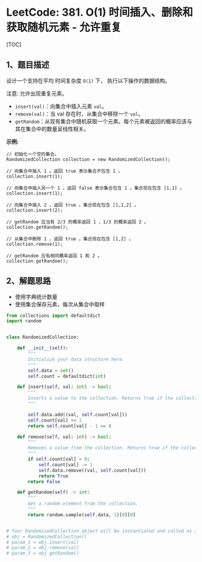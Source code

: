 # LeetCode: 381. O(1) 时间插入、删除和获取随机元素 - 允许重复

[TOC]

## 1、题目描述

设计一个支持在平均 时间复杂度 `O(1)` 下， 执行以下操作的数据结构。

注意: 允许出现重复元素。

- `insert(val)`：向集合中插入元素 `val`。
- `remove(val)`：当 val 存在时，从集合中移除一个 `val`。
- `getRandom`：从现有集合中随机获取一个元素。每个元素被返回的概率应该与其在集合中的数量呈线性相关。

**示例:**

```
// 初始化一个空的集合。
RandomizedCollection collection = new RandomizedCollection();

// 向集合中插入 1 。返回 true 表示集合不包含 1 。
collection.insert(1);

// 向集合中插入另一个 1 。返回 false 表示集合包含 1 。集合现在包含 [1,1] 。
collection.insert(1);

// 向集合中插入 2 ，返回 true 。集合现在包含 [1,1,2] 。
collection.insert(2);

// getRandom 应当有 2/3 的概率返回 1 ，1/3 的概率返回 2 。
collection.getRandom();

// 从集合中删除 1 ，返回 true 。集合现在包含 [1,2] 。
collection.remove(1);

// getRandom 应有相同概率返回 1 和 2 。
collection.getRandom();
```



## 2、解题思路

- 使用字典统计数量
- 使用集合保存元素，每次从集合中取样



```python
from collections import defaultdict
import random


class RandomizedCollection:

    def __init__(self):
        """
        Initialize your data structure here.
        """
        self.data = set()
        self.count = defaultdict(int)

    def insert(self, val: int) -> bool:
        """
        Inserts a value to the collection. Returns true if the collection did not already contain the specified element.
        """

        self.data.add((val, self.count[val]))
        self.count[val] += 1
        return self.count[val] - 1 == 0

    def remove(self, val: int) -> bool:
        """
        Removes a value from the collection. Returns true if the collection contained the specified element.
        """
        if self.count[val] > 0:
            self.count[val] -= 1
            self.data.remove((val, self.count[val]))
            return True
        return False

    def getRandom(self) -> int:
        """
        Get a random element from the collection.
        """
        return random.sample(self.data, 1)[0][0]


# Your RandomizedCollection object will be instantiated and called as such:
# obj = RandomizedCollection()
# param_1 = obj.insert(val)
# param_2 = obj.remove(val)
# param_3 = obj.getRandom()

```

